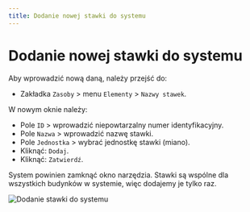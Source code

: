 ```yaml
---
title: Dodanie nowej stawki do systemu
---
```

# Dodanie nowej stawki do systemu

Aby wprowadzić nową daną, należy przejść do:

- Zakładka `Zasoby` > menu `Elementy` > `Nazwy stawek`.

W nowym oknie należy:

- Pole `ID` > wprowadzić niepowtarzalny numer identyfikacyjny.
- Pole `Nazwa` > wprowadzić nazwę stawki.
- Pole `Jednostka` > wybrać jednostkę stawki (miano).
- Kliknąć: `Dodaj`.
- Kliknąć: `Zatwierdź`.

System powinien zamknąć okno narzędzia. Stawki są wspólne dla wszystkich budynków w systemie, więc dodajemy je tylko raz.

![Dodanie stawki do systemu](dodanienowejstawki.gif)